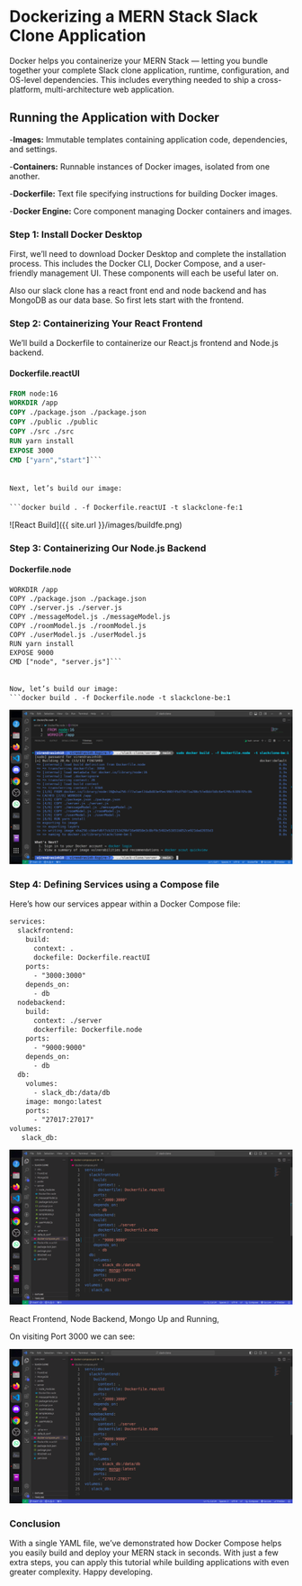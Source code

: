 # Dockerizing a MERN Stack Slack Clone Application

Docker helps you containerize your MERN Stack — letting you bundle together your complete Slack clone application, runtime, configuration, and OS-level dependencies. This includes everything needed to ship a cross-platform, multi-architecture web application.

## Running the Application with Docker
-**Images:** Immutable templates containing application code, dependencies, and settings.

-**Containers:** Runnable instances of Docker images, isolated from one another.

-**Dockerfile:** Text file specifying instructions for building Docker images.

-**Docker Engine:** Core component managing Docker containers and images.

### Step 1: Install Docker Desktop

First, we’ll need to download Docker Desktop and complete the installation process. This includes the Docker CLI, Docker Compose, and a user-friendly management UI. These components will each be useful later on.

Also our slack clone has a react front end and node backend and has MongoDB as our data base. So first lets start with the frontend.



### Step 2: Containerizing Your React Frontend

We’ll build a Dockerfile to containerize our React.js frontend and Node.js backend.

#### Dockerfile.reactUI

```Dockerfile
FROM node:16
WORKDIR /app
COPY ./package.json ./package.json
COPY ./public ./public
COPY ./src ./src
RUN yarn install
EXPOSE 3000
CMD ["yarn","start"]```


Next, let’s build our image:

```docker build . -f Dockerfile.reactUI -t slackclone-fe:1
```

![React Build]({{ site.url }}/images/buildfe.png)


### Step 3: Containerizing Our Node.js Backend

#### Dockerfile.node

```FROM node:16
WORKDIR /app
COPY ./package.json ./package.json
COPY ./server.js ./server.js
COPY ./messageModel.js ./messageModel.js 
COPY ./roomModel.js ./roomModel.js
COPY ./userModel.js ./userModel.js
RUN yarn install 
EXPOSE 9000
CMD ["node", "server.js"]```


Now, let’s build our image:
```docker build . -f Dockerfile.node -t slackclone-be:1
```
![React Build](../images/buildbe.png)


### Step 4: Defining Services using a Compose file

Here’s how our services appear within a Docker Compose file:


```
services:
  slackfrontend:
    build:
      context: .
      dockefile: Dockerfile.reactUI
    ports:
      - "3000:3000"   
    depends_on:
      - db
  nodebackend:
    build:
      context: ./server
      dockerfile: Dockerfile.node
    ports:
      - "9000:9000"   
    depends_on:
      - db
  db:
    volumes:
      - slack_db:/data/db
    image: mongo:latest
    ports:
      - "27017:27017" 
volumes:
   slack_db:
```
![compose](../images/compose.png)


React Frontend, Node Backend, Mongo Up and Running, 

On visiting Port 3000 we can see: 

![compose](../images/compose.png)

### Conclusion
With a single YAML file, we’ve demonstrated how Docker Compose helps you easily build and deploy your MERN stack in seconds. With just a few extra steps, you can apply this tutorial while building applications with even greater complexity. Happy developing.





